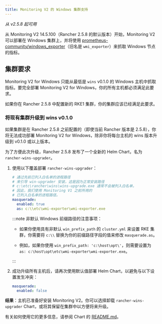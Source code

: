 ```yaml
---
title: Monitoring V2 的 Windows 集群支持
---
```


_从 v2.5.8 起可用_

从 Monitoring V2 14.5.100（Rancher 2.5.8 的默认版本）开始，Monitoring V2 可以部署在 Windows 集群上，并将使用 [prometheus-community/windows_exporter](https://github.com/prometheus-community/windows_exporter)（旧名是 `wmi_exporter`）来抓取 Windows 节点的指标。

## 集群要求

Monitoring V2 for Windows 只能从最低是 `wins` v0.1.0 的 Windows 主机中抓取指标。要完全部署 Monitoring V2 for Windows，你的所有主机都必须满足此要求。

如果你在 Rancher 2.5.8 中配置新的 RKE1 集群，你的集群应该已经满足此要求。

### 将现有集群升级到 wins v0.1.0

如果集群是在 Rancher 2.5.8 之前配置的（即使当前 Rancher 版本是 2.5.8），你将无法成功部署 Monitoring V2 for Windows，除非你将每台主机的 wins 版本升级到 v0.1.0 或以上版本。

为了方便此次升级，Rancher 2.5.8 发布了一个全新的 Helm Chart，名为 `rancher-wins-upgrader`。

1. 使用以下覆盖部署 `rancher-wins-upgrader`：
   ```yaml
   # 通过先前已列入白名单的进程路径
   # 来引导 win-upgrader 安装，这是因为正常安装路径
   # c:\etc\rancher\wins\wins-upgrade.exe 通常不会被列入白名单。
   # 因此，我们使用 Monitoring V1 之前所用的
   # 已列入白名单的进程路径。
   masquerade:
     enabled: true
     as: c:\\etc\wmi-exporter\wmi-exporter.exe
   ```
   :::note 非默认 Windows 前缀路径的注意事项：

   - 如果你使用具有非默认 `win_prefix_path` 的 `cluster.yml` 来设置 RKE 集群，你需要将 `c:\\` 替换为你的前缀路径字段的值来修改 `masquerade.as`。

   - 例如，如果你使用 `win_prefix_path: 'c:\host\opt\'`，则需要设置为 `as: c:\host\opt\etc\wmi-exporter\wmi-exporter.exe`。

   :::

2. 成功升级所有主机后，请再次使用默认值部署 Helm Chart，以避免与以下设置发生冲突：
   ```yaml
   masquerade:
     enabled: false
   ```

**结果**：主机已准备好安装 Monitoring V2。你可以选择卸载 `rancher-wins-upgrader` Chart，或将其保留在集群中以方便将来升级。

有关如何使用它的更多信息，请参阅 Chart 的 [README.md](https://github.com/rancher/wins/blob/master/charts/rancher-wins-upgrader/README.md)。

